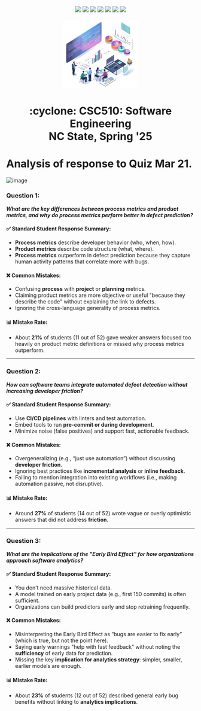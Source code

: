 <p><a name=top> </a>&nbsp;</p>
<p align=center>
    <a
    href="/README.md#top"><img
    src="https://img.shields.io/badge/Home-%23ff5733?style=for-the-badge&logo=home&logoColor=white"></a> <a
    href="/docs/syllabus.md#top"><img
    src="https://img.shields.io/badge/Syllabus-%230055ff?style=for-the-badge&logo=openai&logoColor=white"></a> <a
    href="https://docs.google.com/spreadsheets/d/1Jlx-BBsvVqmWhW1L9Fz6u18vPSjGXj1i/edit?usp=sharing&ouid=110996670184359055145&rtpof=true&sd=true"><img
    src="https://img.shields.io/badge/Groups-%23ffd700?style=for-the-badge&logo=users&logoColor=white"></a> <a
    href="https://moodle-courses2425.wolfware.ncsu.edu/course/view.php?id=7150"><img
    src="https://img.shields.io/badge/Moodle-%23dc143c?style=for-the-badge&logo=moodle&logoColor=white"></a> <a
    href="https://discord.gg/whDXzJGP"><img
    src="https://img.shields.io/badge/Discord-%23008080?style=for-the-badge&logo=discord&logoColor=white"></a> <a
    href="https://ncsu.hosted.panopto.com/Panopto/Pages/Sessions/List.aspx?folderID=958aa5e8-f99e-441f-a545-b26400dfe515"><img
    src="https://img.shields.io/badge/Videos-%23ffa500?style=for-the-badge&logo=youtube&logoColor=white"></a> <a
    href="/LICENSE.md"><img
    src="https://img.shields.io/badge/(c)%20Tim%20Menzies,%202025-%234b4b4b?style=for-the-badge&logoColor=white"></a>
    <br>&nbsp;<br>
    <img width=200 src="/img/banner2.png">
</p>
<h1 align="center">:cyclone:&nbsp;CSC510: Software Engineering<br>NC&nbsp;State, Spring&nbsp;'25</h1>
      



# Analysis of response to Quiz Mar 21.

![image](https://github.com/user-attachments/assets/3c34b2c0-a61b-4877-9b47-3bebe0f39194)



### **Question 1:**  
**_What are the key differences between process metrics and product metrics, and why do process metrics perform better in defect prediction?_**


#### ✅ Standard Student Response Summary:
- **Process metrics** describe developer behavior (who, when, how).
- **Product metrics** describe code structure (what, where).
- **Process metrics** outperform in defect prediction because they capture human activity patterns that correlate more with bugs.


#### ❌ Common Mistakes:
- Confusing **process** with **project** or **planning** metrics.
- Claiming product metrics are more objective or useful "because they describe the code" without explaining the link to defects.
- Ignoring the cross-language generality of process metrics.


#### 📊 Mistake Rate:
- About **21%** of students (11 out of 52) gave weaker answers focused too heavily on product metric definitions or missed why process metrics outperform.


---


### **Question 2:**  
**_How can software teams integrate automated defect detection without increasing developer friction?_**


#### ✅ Standard Student Response Summary:
- Use **CI/CD pipelines** with linters and test automation.
- Embed tools to run **pre-commit or during development**.
- Minimize noise (false positives) and support fast, actionable feedback.


#### ❌ Common Mistakes:
- Overgeneralizing (e.g., “just use automation”) without discussing **developer friction**.
- Ignoring best practices like **incremental analysis** or **inline feedback**.
- Failing to mention integration into existing workflows (i.e., making automation passive, not disruptive).


#### 📊 Mistake Rate:
- Around **27%** of students (14 out of 52) wrote vague or overly optimistic answers that did not address **friction**.


---


### **Question 3:**  
**_What are the implications of the "Early Bird Effect" for how organizations approach software analytics?_**


#### ✅ Standard Student Response Summary:
- You don’t need massive historical data.
- A model trained on early project data (e.g., first 150 commits) is often sufficient.
- Organizations can build predictors early and stop retraining frequently.


#### ❌ Common Mistakes:
- Misinterpreting the Early Bird Effect as “bugs are easier to fix early” (which is true, but not the point here).
- Saying early warnings "help with fast feedback" without noting the **sufficiency** of early data for prediction.
- Missing the key **implication for analytics strategy**: simpler, smaller, earlier models are enough.


#### 📊 Mistake Rate:
- About **23%** of students (12 out of 52) described general early bug benefits without linking to **analytics implications**.


